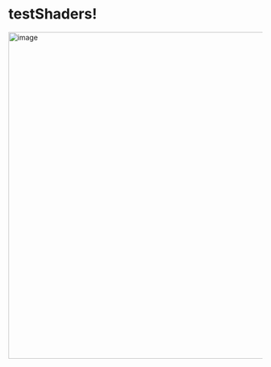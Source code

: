 # testShaders!

<img width="648" alt="image" src="https://user-images.githubusercontent.com/7868565/189485356-b8d5e2bb-86ea-45fc-994a-ce432857cebe.png">

